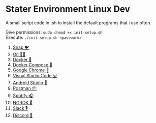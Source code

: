 # Stater Environment Linux Dev
A small script code in .sh to install the default programs that i use often.

Give permissions: `sudo chmod +x init-setup.sh`  
Execute: `./init-setup.sh <password>`
1. [Snap 🐦](https://snapcraft.io/docs/installing-snap-on-ubuntu)
2. [Git 👨‍💻](https://git-scm.com/)
3. [Docker 🐳](https://www.docker.com/)
4. [Docker Compose 🐳](https://docs.docker.com/compose/)
5. [Google Chrome 🔎](https://www.google.com/intl/es/chrome/?brand=YTUH&gclid=Cj0KCQjw_7KXBhCoARIsAPdPTfgwWCrhGi51XzOTteYA2WEGwQKSe44Qd1Xd0TwE4EKAQ7ZmZ1WUiZ4aAmx_EALw_wcB&gclsrc=aw.ds)
6. [Visual Studio Code 💻](https://code.visualstudio.com/)
7. [Android Studio 📱](https://developer.android.com/studio?hl=es-419&gclid=Cj0KCQjw_7KXBhCoARIsAPdPTfjn_-ZwRMmDmv-MpvEYjZ5YkOECYQuR2JBV-MRVr0QPKTkLzxffGLEaAoUeEALw_wcB&gclsrc=aw.ds)
8. [Postman 📦](https://www.postman.com/)
9. [Spotify 🎧](https://www.spotify.com/)
10. [NGROK 🔗](https://ngrok.com/)
11. [Slack 🎙](https://slack.com/)
12. [Discord 💬](https://discord.com/)
